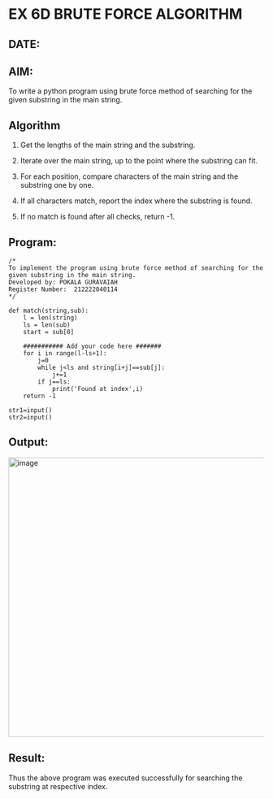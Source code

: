# EX 6D BRUTE FORCE ALGORITHM
## DATE:
## AIM:
To write a python program using brute force method of searching for the given substring in the main string.

## Algorithm
1. Get the lengths of the main string and the substring.

2. Iterate over the main string, up to the point where the substring can fit.

3. For each position, compare characters of the main string and the substring one by one.

4. If all characters match, report the index where the substring is found.

5. If no match is found after all checks, return -1.


## Program:
```
/*
To implement the program using brute force method of searching for the given substring in the main string.
Developed by: POKALA GURAVAIAH
Register Number:  212222040114
*/
```
```
def match(string,sub):
    l = len(string)
    ls = len(sub)
    start = sub[0]

    ########### Add your code here #######
    for i in range(l-ls+1):
        j=0
        while j<ls and string[i+j]==sub[j]:
            j+=1
        if j==ls:
            print('Found at index',i)
    return -1

str1=input()
str2=input()

```
## Output:
<img width="550" alt="image" src="https://github.com/user-attachments/assets/1456de64-9be8-4b45-ad8a-a15cf9c1d9ec"/>

## Result:
Thus the above program was executed successfully for searching the substring at respective index.
